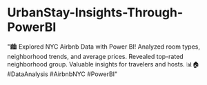 # UrbanStay-Insights-Through-PowerBI
"🏙️ Explored NYC Airbnb Data with Power BI! Analyzed room types, neighborhood trends, and average prices. Revealed top-rated neighborhood group. Valuable insights for travelers and hosts. 📊🏠 #DataAnalysis #AirbnbNYC #PowerBI"
